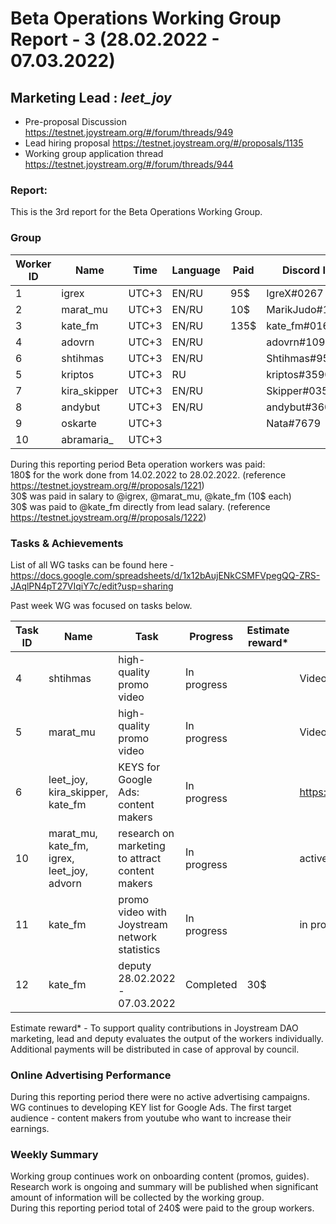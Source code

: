 # Beta Operations Working Group Report - 3 (28.02.2022 - 07.03.2022) 
## Marketing Lead : _leet_joy_

- Pre-proposal Discussion https://testnet.joystream.org/#/forum/threads/949
- Lead hiring proposal https://testnet.joystream.org/#/proposals/1135
- Working group application thread https://testnet.joystream.org/#/forum/threads/944
### Report:
This is the 3rd report for the Beta Operations Working Group. 
### Group
| Worker ID | Name | Time | Language | Paid | Discord ID            |   
| --------- | ----------- | ---------------- | -------- | ---------- | ---------------- |  
| 1        | igrex          | UTC+3         | EN/RU     |   95$   | IgreX#0267      |  
| 2        | marat_mu       | UTC+3         | EN/RU     |   10$   | MarikJudo#1899  |  
| 3        | kate_fm        | UTC+3         | EN/RU     |   135$  | kate_fm#0169    |  
| 4        | adovrn         | UTC+3         | EN/RU     |         | adovrn#1094     |  
| 6        | shtihmas       | UTC+3         | EN/RU     |         | Shtihmas#9582   |  
| 5        | kriptos        | UTC+3         | RU        |         | kriptos#3590    |  
| 7        | kira_skipper   | UTC+3         | EN/RU     |         | Skipper#0353    |
| 8        | andybut        | UTC+3         | EN/RU     |         | andybut#3606    |      
| 9        | oskarte        | UTC+3         |           |         | Nata#7679       |
| 10       | abramaria_     | UTC+3         |           |         |                 |


During this reporting period Beta operation workers was paid:  
180$ for the work done from 14.02.2022 to 28.02.2022. (reference https://testnet.joystream.org/#/proposals/1221)  
30$ was paid in salary to @igrex, @marat_mu, @kate_fm (10$ each)  
30$ was paid to @kate_fm directly from lead salary. (reference https://testnet.joystream.org/#/proposals/1222)

### Tasks & Achievements
List of all WG tasks can be found here - https://docs.google.com/spreadsheets/d/1x12bAujENkCSMFVpegQQ-ZRS-JAqlPN4pT27VIqiY7c/edit?usp=sharing  

Past week WG was focused on tasks below.

| Task ID | Name | Task | Progress | Estimate reward* | Info            |   
| --------- | ----------- | ---------------- | -------- | ---------- | ---------------- |  
| 4        | shtihmas       | high-quality promo video       | In progress    |        |   Video is presented in EN language. Doing some changes in coordination with WG team.        |  
| 5         | marat_mu       | high-quality promo video            | In progress       |           | Video is presented in RU language. Doing some changes in coordination with WG team.  |  
| 6         | leet_joy, kira_skipper, kate_fm       | KEYS for Google Ads: content makers            | In progress       |           | https://docs.google.com/spreadsheets/d/18cMYhPGU2OorAxE37amI0iqMmeJ6UG9mz258BxYW3aw/edit#gid=0  |  
| 10        | marat_mu, kate_fm, igrex, leet_joy, advorn       | research on marketing to attract content makers            | In progress       |          |active participating on research and discussion  |
| 11 | kate_fm      | promo video with Joystream network statistics      | In progress       |          | in progress of developing, collected Joystream statistics by @tomato will be used in marketing  |
| 12 | kate_fm      | deputy 28.02.2022 - 07.03.2022    | Completed      |     30$     |  |



Estimate reward* - To support quality contributions in Joystream DAO marketing, lead and deputy evaluates the output of the workers individually. 
Additional payments will be distributed in case of approval by council.

### Online Advertising Performance
During this reporting period there were no active advertising campaigns.  
WG continues to developing KEY list for Google Ads. The first target audience - content makers from youtube who want to increase their earnings.
### Weekly Summary
Working group continues work on onboarding content (promos, guides).  
Research work is ongoing and summary will be published when significant amount of information will be collected by the working group.  
During this reporting period total of 240$ were paid to the group workers.
